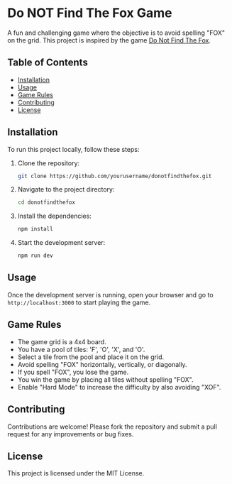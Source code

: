 # Do NOT Find The Fox Game

A fun and challenging game where the objective is to avoid spelling "FOX" on the grid. This project is inspired by the game [Do Not Find The Fox](https://donotfindthefox.com).

## Table of Contents

- [Installation](#installation)
- [Usage](#usage)
- [Game Rules](#game-rules)
- [Contributing](#contributing)
- [License](#license)

## Installation

To run this project locally, follow these steps:

1. Clone the repository:
   ```bash
   git clone https://github.com/yourusername/donotfindthefox.git
   ```
2. Navigate to the project directory:
   ```bash
   cd donotfindthefox
   ```
3. Install the dependencies:
   ```bash
   npm install
   ```
4. Start the development server:
   ```bash
   npm run dev
   ```

## Usage

Once the development server is running, open your browser and go to `http://localhost:3000` to start playing the game.

## Game Rules

- The game grid is a 4x4 board.
- You have a pool of tiles: 'F', 'O', 'X', and 'O'.
- Select a tile from the pool and place it on the grid.
- Avoid spelling "FOX" horizontally, vertically, or diagonally.
- If you spell "FOX", you lose the game.
- You win the game by placing all tiles without spelling "FOX".
- Enable "Hard Mode" to increase the difficulty by also avoiding "XOF".

## Contributing

Contributions are welcome! Please fork the repository and submit a pull request for any improvements or bug fixes.

## License

This project is licensed under the MIT License.

